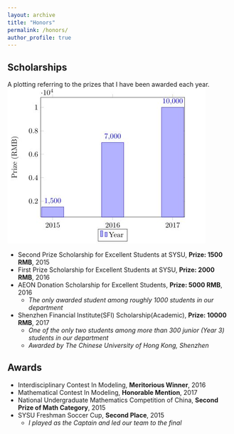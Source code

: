 ```yaml
---
layout: archive
title: "Honors"
permalink: /honors/
author_profile: true
---
```


## Scholarships

A plotting referring to the prizes that I have been awarded each year. <br/>
<img src='/images/scholarship.JPG'>

* Second Prize Scholarship for Excellent Students at SYSU, **Prize: 1500 RMB**, 2015
* First Prize Scholarship for Excellent Students at SYSU, **Prize: 2000 RMB**, 2016
* AEON Donation Scholarship for Excellent Students, **Prize: 5000 RMB**, 2016
  * _The only awarded student among roughly 1000 students in our department_
* Shenzhen Financial Institute(SFI) Scholarship(Academic), **Prize: 10000 RMB**, 2017
  * _One of the only two students among more than 300 junior (Year 3) students in our department_
  * _Awarded by The Chinese University of Hong Kong, Shenzhen_
  

## Awards

* Interdisciplinary Contest In Modeling, **Meritorious Winner**, 2016
* Mathematical Contest In Modeling, **Honorable Mention**, 2017
* National Undergraduate Mathematics Competition of China, **Second Prize of Math Category**, 2015
* SYSU Freshman Soccer Cup, **Second Place**, 2015
  * _I played as the Captain and led our team to the final_
